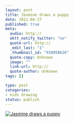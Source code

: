 ```yaml
--- 
layout: post
title: Jasmine draws a puppy
date: 2011-04-27
published: true
meta: 
  audio: http://
  aktt_notify_twitter: "no"
  quote-url: http://
  _edit_last: "1"
  _thumbnail_id: "910058626"
  quote-copy: Unknown
  image: ""
  link-url: http://
  quote-author: Unknown
tags: []

type: post
categories: 
- kids drawing
status: publish
---
```



[![](http://media.eick.us/2011/02/2011-01-24-at-20-18-32-225x300.jpg "Jasmine draws a puppy")](http://media.eick.us/2011/02/2011-01-24-at-20-18-32.jpg)
